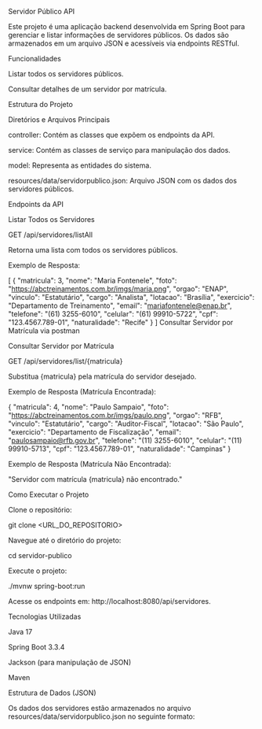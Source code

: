 Servidor Público API

Este projeto é uma aplicação backend desenvolvida em Spring Boot para gerenciar e listar informações de servidores públicos. Os dados são armazenados em um arquivo JSON e acessíveis via endpoints RESTful.

Funcionalidades

Listar todos os servidores públicos.

Consultar detalhes de um servidor por matrícula.

Estrutura do Projeto

Diretórios e Arquivos Principais

controller: Contém as classes que expõem os endpoints da API.

service: Contém as classes de serviço para manipulação dos dados.

model: Representa as entidades do sistema.

resources/data/servidorpublico.json: Arquivo JSON com os dados dos servidores públicos.

Endpoints da API

Listar Todos os Servidores

GET /api/servidores/listAll

Retorna uma lista com todos os servidores públicos.

Exemplo de Resposta:

[
  {
    "matricula": 3,
    "nome": "Maria Fontenele",
    "foto": "https://abctreinamentos.com.br/imgs/maria.png",
    "orgao": "ENAP",
    "vinculo": "Estatutário",
    "cargo": "Analista",
    "lotacao": "Brasília",
    "exercicio": "Departamento de Treinamento",
    "email": "mariafontenele@enap.br",
    "telefone": "(61) 3255-6010",
    "celular": "(61) 99910-5722",
    "cpf": "123.4567.789-01",
    "naturalidade": "Recife"
  }
]
Consultar Servidor por Matrícula via postman









Consultar Servidor por Matrícula

GET /api/servidores/list/{matricula}

Substitua {matricula} pela matrícula do servidor desejado.

Exemplo de Resposta (Matrícula Encontrada):

{
  "matricula": 4,
  "nome": "Paulo Sampaio",
  "foto": "https://abctreinamentos.com.br/imgs/paulo.png",
  "orgao": "RFB",
  "vinculo": "Estatutário",
  "cargo": "Auditor-Fiscal",
  "lotacao": "São Paulo",
  "exercicio": "Departamento de Fiscalização",
  "email": "paulosampaio@rfb.gov.br",
  "telefone": "(11) 3255-6010",
  "celular": "(11) 99910-5713",
  "cpf": "123.4567.789-01",
  "naturalidade": "Campinas"
}

Exemplo de Resposta (Matrícula Não Encontrada):

"Servidor com matrícula {matricula} não encontrado."

Como Executar o Projeto

Clone o repositório:

git clone <URL_DO_REPOSITORIO>

Navegue até o diretório do projeto:

cd servidor-publico

Execute o projeto:

./mvnw spring-boot:run

Acesse os endpoints em: http://localhost:8080/api/servidores.

Tecnologias Utilizadas

Java 17

Spring Boot 3.3.4

Jackson (para manipulação de JSON)

Maven

Estrutura de Dados (JSON)

Os dados dos servidores estão armazenados no arquivo resources/data/servidorpublico.json no seguinte formato:
